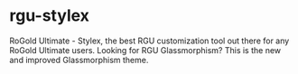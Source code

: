 # rgu-stylex
RoGold Ultimate - Stylex, the best RGU customization tool out there for any RoGold Ultimate users. Looking for RGU Glassmorphism? This is the new and improved Glassmorphism theme.
